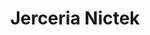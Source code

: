 ---
title: "Jerceria Nictek"
url: /toluca-de-lerdo/jerceria-nictek/
shop: suplementos nutricionales
---